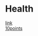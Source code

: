 # Health
[link](https://bobahbj4.github.io/BSUIR/Web%20Page%20Layout/Health/Index.html) </br>
[10points](https://github.com/JinOptimist/HTML2022/blob/master/10points.txt)